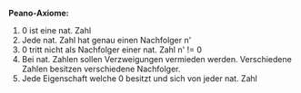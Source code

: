 **Peano-Axiome:**

1) 0 ist eine nat. Zahl
2) Jede nat. Zahl hat genau einen Nachfolger n'
3) 0 tritt nicht als Nachfolger einer nat. Zahl n' != 0
4) Bei nat. Zahlen sollen Verzweigungen vermieden werden. Verschiedene Zahlen besitzen verschiedene Nachfolger. 
5) Jede Eigenschaft welche 0 besitzt und sich von jeder nat. Zahl 